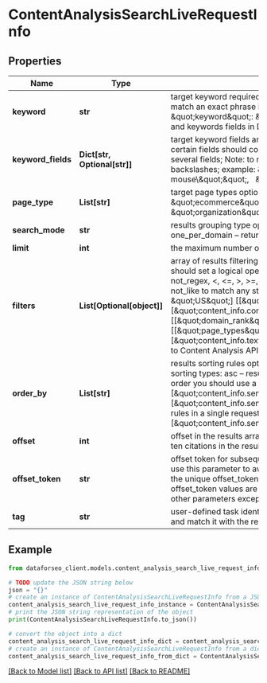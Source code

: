# ContentAnalysisSearchLiveRequestInfo


## Properties

Name | Type | Description | Notes
------------ | ------------- | ------------- | -------------
**keyword** | **str** | target keyword required field UTF-8 encoding the keywords will be converted to a lowercase format; Note: to match an exact phrase instead of a stand-alone keyword, use double quotes and backslashes; example: \&quot;keyword\&quot;: \&quot;\\\&quot;tesla palo alto\\\&quot;\&quot; learn more about rules and limitations of keyword and keywords fields in DataForSEO APIs in this Help Center article | [optional] 
**keyword_fields** | **Dict[str, Optional[str]]** | target keyword fields and target keywords optional field use this parameter to filter the dataset by keywords that certain fields should contain; fields you can specify: title, main_title, previous_title, snippet you can indicate several fields; Note: to match an exact phrase instead of a stand-alone keyword, use double quotes and backslashes; example: \&quot;keyword_fields\&quot;: {     \&quot;snippet\&quot;: \&quot;\\\&quot;logitech mouse\\\&quot;\&quot;,     \&quot;main_title\&quot;: \&quot;sale\&quot; } | [optional] 
**page_type** | **List[str]** | target page types optional field use this parameter to filter the dataset by page types possible values: \&quot;ecommerce\&quot;, \&quot;news\&quot;, \&quot;blogs\&quot;, \&quot;message-boards\&quot;, \&quot;organization\&quot; | [optional] 
**search_mode** | **str** | results grouping type optional field possible grouping types: as_is – returns all citations for the target keyword one_per_domain – returns one citation of the keyword per domain default value: as_is | [optional] 
**limit** | **int** | the maximum number of returned citations optional field default value: 100 maximum value: 1000 | [optional] 
**filters** | **List[Optional[object]]** | array of results filtering parameters optional field you can add several filters at once (8 filters maximum) you should set a logical operator and, or between the conditions the following operators are supported: regex, not_regex, &lt;, &lt;&#x3D;, &gt;, &gt;&#x3D;, &#x3D;, &lt;&gt;, in, not_in, like,not_like, match, not_match you can use the % operator with like and not_like to match any string of zero or more characters example: [\&quot;country\&quot;,\&quot;&#x3D;\&quot;, \&quot;US\&quot;] [[\&quot;domain_rank\&quot;,\&quot;&gt;\&quot;,800],\&quot;and\&quot;,[\&quot;content_info.connotation_types.negative\&quot;,\&quot;&gt;\&quot;,0.9]] [[\&quot;domain_rank\&quot;,\&quot;&gt;\&quot;,800], \&quot;and\&quot;, [[\&quot;page_types\&quot;,\&quot;has\&quot;,\&quot;ecommerce\&quot;], \&quot;or\&quot;, [\&quot;content_info.text_category\&quot;,\&quot;has\&quot;,10994]]] for more information about filters, please refer to Content Analysis API – Filters | [optional] 
**order_by** | **List[str]** | results sorting rules optional field you can use the same values as in the filters array to sort the results possible sorting types: asc – results will be sorted in the ascending order desc – results will be sorted in the descending order you should use a comma to set up a sorting type example: [\&quot;content_info.sentiment_connotations.anger,desc\&quot;] default rule: [\&quot;content_info.sentiment_connotations.anger,desc\&quot;] note that you can set no more than three sorting rules in a single request you should use a comma to separate several sorting rules example: [\&quot;content_info.sentiment_connotations.anger,desc\&quot;,\&quot;keyword_data.keyword_info.cpc,desc\&quot;] | [optional] 
**offset** | **int** | offset in the results array of returned citations optional field default value: 0 if you specify the 10 value, the first ten citations in the results array will be omitted and the data will be provided for the successive citations | [optional] 
**offset_token** | **str** | offset token for subsequent requests optional field provided in the identical field of the response to each request; use this parameter to avoid timeouts while trying to obtain over 10,000 results in a single request; by specifying the unique offset_token value from the response array, you will get the subsequent results of the initial task; offset_token values are unique for each subsequent task Note: if the offset_token is specified in the request, all other parameters except limit will not be taken into account when processing a task | [optional] 
**tag** | **str** | user-defined task identifier optional field the character limit is 255 you can use this parameter to identify the task and match it with the result you will find the specified tag value in the data object of the response | [optional] 

## Example

```python
from dataforseo_client.models.content_analysis_search_live_request_info import ContentAnalysisSearchLiveRequestInfo

# TODO update the JSON string below
json = "{}"
# create an instance of ContentAnalysisSearchLiveRequestInfo from a JSON string
content_analysis_search_live_request_info_instance = ContentAnalysisSearchLiveRequestInfo.from_json(json)
# print the JSON string representation of the object
print(ContentAnalysisSearchLiveRequestInfo.to_json())

# convert the object into a dict
content_analysis_search_live_request_info_dict = content_analysis_search_live_request_info_instance.to_dict()
# create an instance of ContentAnalysisSearchLiveRequestInfo from a dict
content_analysis_search_live_request_info_from_dict = ContentAnalysisSearchLiveRequestInfo.from_dict(content_analysis_search_live_request_info_dict)
```
[[Back to Model list]](../README.md#documentation-for-models) [[Back to API list]](../README.md#documentation-for-api-endpoints) [[Back to README]](../README.md)


